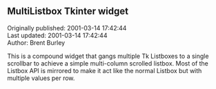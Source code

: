 ## MultiListbox Tkinter widget  
Originally published: 2001-03-14 17:42:44  
Last updated: 2001-03-14 17:42:44  
Author: Brent Burley  
  
This is a compound widget that gangs multiple Tk Listboxes to a single
scrollbar to achieve a simple multi-column scrolled listbox.  Most of
the Listbox API is mirrored to make it act like the normal Listbox
but with multiple values per row.